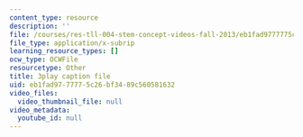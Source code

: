 ```yaml
---
content_type: resource
description: ''
file: /courses/res-tll-004-stem-concept-videos-fall-2013/eb1fad9777775c26bf3489c560581632_IOcrHOc23N4.vtt
file_type: application/x-subrip
learning_resource_types: []
ocw_type: OCWFile
resourcetype: Other
title: 3play caption file
uid: eb1fad97-7777-5c26-bf34-89c560581632
video_files:
  video_thumbnail_file: null
video_metadata:
  youtube_id: null
---
```

